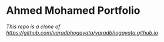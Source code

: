 
# Ahmed Mohamed Portfolio

*This repo is a clone of https://github.com/varadbhogayata/varadbhogayata.github.io*